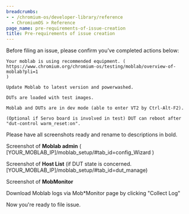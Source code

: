 ```yaml
---
breadcrumbs:
- - /chromium-os/developer-library/reference
  - ChromiumOS > Reference
page_name: pre-requirements-of-issue-creation
title: Pre-requirements of issue creation
---
```


Before filing an issue, please confirm you’ve completed actions below:

    Your moblab is using recommended equipment. (
    https://www.chromium.org/chromium-os/testing/moblab/overview-of-moblab?pli=1
    )

    Update Moblab to latest version and powerwashed.

    DUTs are loaded with test images.

    Moblab and DUTs are in dev mode (able to enter VT2 by Ctrl-Alt-F2).

    (Optional if Servo board is involved in test) DUT can reboot after
    "dut-control warm_reset:on".

Please have all screenshots ready and rename to descriptions in bold.

Screenshot of **Moblab admin** (
\[YOUR_MOBLAB_IP\]/moblab_setup/#tab_id=config_Wizard )

Screenshot of **Host List** (if DUT state is concerned.
\[YOUR_MOBLAB_IP\]/moblab_setup/#tab_id=dut_manage)

Screenshot of **MobMonitor**

Download Moblab logs via Mob\*Monitor page by clicking "Collect Log"

Now you're ready to file issue.
